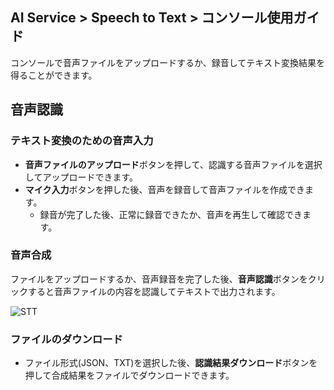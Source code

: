 ## AI Service > Speech to Text > コンソール使用ガイド

コンソールで音声ファイルをアップロードするか、録音してテキスト変換結果を得ることができます。

## 音声認識

### テキスト変換のための音声入力

- **音声ファイルのアップロード**ボタンを押して、認識する音声ファイルを選択してアップロードできます。
- **マイク入力**ボタンを押した後、音声を録音して音声ファイルを作成できます。
    - 録音が完了した後、正常に録音できたか、音声を再生して確認できます。

### 音声合成

ファイルをアップロードするか、音声録音を完了した後、**音声認識**ボタンをクリックすると音声ファイルの内容を認識してテキストで出力されます。

![STT](http://static.toastoven.net/prod_speech/stt_console_ja.png)

### ファイルのダウンロード

* ファイル形式(JSON、TXT)を選択した後、**認識結果ダウンロード**ボタンを押して合成結果をファイルでダウンロードできます。
